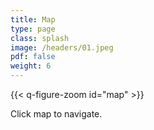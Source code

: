 ```yaml
---
title: Map
type: page
class: splash
image: /headers/01.jpeg
pdf: false
weight: 6
---
```


{{< q-figure-zoom id="map" >}}

Click map to navigate.
